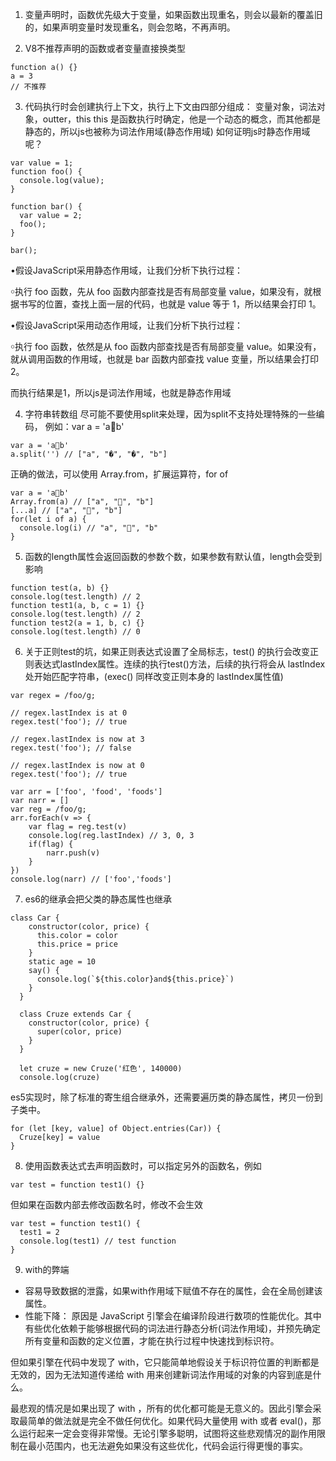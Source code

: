 1. 变量声明时，函数优先级大于变量，如果函数出现重名，则会以最新的覆盖旧的，如果声明变量时发现重名，则会忽略，不再声明。

2. V8不推荐声明的函数或者变量直接换类型
```
function a() {}
a = 3
// 不推荐
```

3. 代码执行时会创建执行上下文，执行上下文由四部分组成： 变量对象，词法对象，outter，this
this 是函数执行时确定，他是一个动态的概念，而其他都是静态的，所以js也被称为词法作用域(静态作用域)
如何证明js时静态作用域呢？
```
var value = 1;
function foo() {
  console.log(value);
}

function bar() {
  var value = 2;
  foo();
}

bar();

```
•假设JavaScript采用静态作用域，让我们分析下执行过程：

￮执行 foo 函数，先从 foo 函数内部查找是否有局部变量 value，如果没有，就根据书写的位置，查找上面一层的代码，也就是 value 等于 1，所以结果会打印 1。

•假设JavaScript采用动态作用域，让我们分析下执行过程：

￮执行 foo 函数，依然是从 foo 函数内部查找是否有局部变量 value。如果没有，就从调用函数的作用域，也就是 bar 函数内部查找 value 变量，所以结果会打印 2。

而执行结果是1，所以js是词法作用域，也就是静态作用域

4. 字符串转数组
尽可能不要使用split来处理，因为split不支持处理特殊的一些编码， 例如：var a = 'a🍎b'
```
var a = 'a🍎b'
a.split('') // ["a", "�", "�", "b"]
```
正确的做法，可以使用 Array.from，扩展运算符，for of

```
var a = 'a🍎b'
Array.from(a) // ["a", "🍎", "b"]
[...a] // ["a", "🍎", "b"]
for(let i of a) {
  console.log(i) // "a", "🍎", "b"
}

```

5. 函数的length属性会返回函数的参数个数，如果参数有默认值，length会受到影响
```
function test(a, b) {}
console.log(test.length) // 2
function test1(a, b, c = 1) {}
console.log(test.length) // 2
function test2(a = 1, b, c) {}
console.log(test.length) // 0
```

6. 关于正则test的坑，如果正则表达式设置了全局标志，test() 的执行会改变正则表达式lastIndex属性。连续的执行test()方法，后续的执行将会从 lastIndex 处开始匹配字符串，(exec() 同样改变正则本身的 lastIndex属性值)
```
var regex = /foo/g;

// regex.lastIndex is at 0
regex.test('foo'); // true

// regex.lastIndex is now at 3
regex.test('foo'); // false

// regex.lastIndex is now at 0
regex.test('foo'); // true
```

```
var arr = ['foo', 'food', 'foods'] 
var narr = []
var reg = /foo/g;
arr.forEach(v => {
    var flag = reg.test(v)
    console.log(reg.lastIndex) // 3, 0, 3
    if(flag) {
        narr.push(v)
    }
})   
console.log(narr) // ['foo','foods']
```

7. es6的继承会把父类的静态属性也继承
```
class Car {
    constructor(color, price) {
      this.color = color
      this.price = price
    }
    static age = 10
    say() {
      console.log(`${this.color}and${this.price}`)
    }
  }

  class Cruze extends Car {
    constructor(color, price) {
      super(color, price)
    }
  }

  let cruze = new Cruze('红色', 140000)
  console.log(cruze)
```
es5实现时，除了标准的寄生组合继承外，还需要遍历类的静态属性，拷贝一份到子类中。
```
for (let [key, value] of Object.entries(Car)) {
  Cruze[key] = value
}
```

8. 使用函数表达式去声明函数时，可以指定另外的函数名，例如
```
var test = function test1() {}

```
但如果在函数内部去修改函数名时，修改不会生效
```
var test = function test1() {
  test1 = 2
  console.log(test1) // test function
}
```


9. with的弊端
- 容易导致数据的泄露，如果with作用域下赋值不存在的属性，会在全局创建该属性。
- 性能下降：
原因是 JavaScript 引擎会在编译阶段进行数项的性能优化。其中有些优化依赖于能够根据代码的词法进行静态分析(词法作用域)，并预先确定所有变量和函数的定义位置，才能在执行过程中快速找到标识符。

但如果引擎在代码中发现了 with，它只能简单地假设关于标识符位置的判断都是无效的，因为无法知道传递给 with 用来创建新词法作用域的对象的内容到底是什么。

最悲观的情况是如果出现了 with ，所有的优化都可能是无意义的。因此引擎会采取最简单的做法就是完全不做任何优化。如果代码大量使用 with 或者 eval()，那么运行起来一定会变得非常慢。无论引擎多聪明，试图将这些悲观情况的副作用限制在最小范围内，也无法避免如果没有这些优化，代码会运行得更慢的事实。